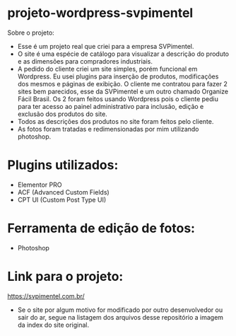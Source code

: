 # projeto-wordpress-svpimentel

Sobre o projeto:
- Esse é um projeto real que criei para a empresa SVPimentel. 
- O site é uma espécie de catálogo para visualizar a descrição do produto e as dimensões para compradores industriais.
- A pedido do cliente criei um site simples, porém funcional em Wordpress. Eu usei plugins para inserção de produtos, modificações dos mesmos e páginas de exibição. O cliente me contratou para fazer 2 sites bem parecidos, esse da SVPimentel e um outro chamado Organize Fácil Brasil. Os 2 foram feitos usando Wordpress pois o cliente pediu para ter acesso ao painel administrativo para inclusão, edição e exclusão dos produtos do site.
- Todos as descrições dos produtos no site foram feitos pelo cliente. 
- As fotos foram tratadas e redimensionadas por mim utilizando photoshop.

# Plugins utilizados:
- Elementor PRO
- ACF (Advanced Custom Fields)
- CPT UI (Custom Post Type UI)

# Ferramenta de edição de fotos:
- Photoshop

# Link para o projeto:

https://svpimentel.com.br/

- Se o site por algum motivo for modificado por outro desenvolvedor ou sair do ar, segue na listagem dos arquivos desse repositório a imagem da index do site original.
